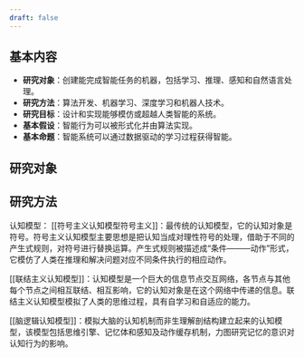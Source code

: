 ```yaml
---
draft: false
---
```

## 基本内容
- **研究对象**：创建能完成智能任务的机器，包括学习、推理、感知和自然语言处理。
- **研究方法**：算法开发、机器学习、深度学习和机器人技术。
- **研究目标**：设计和实现能够模仿或超越人类智能的系统。
- **基本假设**：智能行为可以被形式化并由算法实现。
- **基本命题**：智能系统可以通过数据驱动的学习过程获得智能。

## 研究对象

## 研究方法
认知模型：
[[符号主义认知模型符号主义]]：最传统的认知模型，它的认知对象是符号。符号主义认知模型主要思想是把认知当成对理性符号的处理，借助于不同的产生式规则，对符号进行替换运算。产生式规则被描述成“条件———动作”形式，它模仿了人类在推理和解决问题对应不同条件执行的相应动作。

[[联结主义认知模型]]：认知模型是一个巨大的信息节点交互网络，各节点与其他每个节点之间相互联结、相互影响，它的认知对象是在这个网络中传递的信息。联结主义认知模型模拟了人类的思维过程，具有自学习和自适应的能力。

[[脑逻辑认知模型]]：模拟大脑的认知机制而非生理解剖结构建立起来的认知模型，该模型包括思维引擎、记忆体和感知及动作缓存机制，力图研究记忆的意识对认知行为的影响。